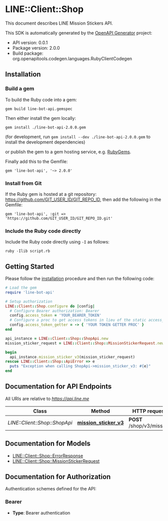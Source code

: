 # LINE::Client::Shop

This document describes LINE Mission Stickers API.

This SDK is automatically generated by the [OpenAPI Generator](https://openapi-generator.tech) project:

- API version: 0.0.1
- Package version: 2.0.0
- Build package: org.openapitools.codegen.languages.RubyClientCodegen

## Installation

### Build a gem

To build the Ruby code into a gem:

```shell
gem build line-bot-api.gemspec
```

Then either install the gem locally:

```shell
gem install ./line-bot-api-2.0.0.gem
```

(for development, run `gem install --dev ./line-bot-api-2.0.0.gem` to install the development dependencies)

or publish the gem to a gem hosting service, e.g. [RubyGems](https://rubygems.org/).

Finally add this to the Gemfile:

    gem 'line-bot-api', '~> 2.0.0'

### Install from Git

If the Ruby gem is hosted at a git repository: https://github.com/GIT_USER_ID/GIT_REPO_ID, then add the following in the Gemfile:

    gem 'line-bot-api', :git => 'https://github.com/GIT_USER_ID/GIT_REPO_ID.git'

### Include the Ruby code directly

Include the Ruby code directly using `-I` as follows:

```shell
ruby -Ilib script.rb
```

## Getting Started

Please follow the [installation](#installation) procedure and then run the following code:

```ruby
# Load the gem
require 'line-bot-api'

# Setup authorization
LINE::Client::Shop.configure do |config|
  # Configure Bearer authorization: Bearer
  config.access_token = 'YOUR_BEARER_TOKEN'
  # Configure a proc to get access tokens in lieu of the static access_token configuration
  config.access_token_getter = -> { 'YOUR TOKEN GETTER PROC' } 
end

api_instance = LINE::Client::Shop::ShopApi.new
mission_sticker_request = LINE::Client::Shop::MissionStickerRequest.new({to: 'to_example', product_id: 'product_id_example', product_type: 'STICKER', send_present_message: false}) # MissionStickerRequest | 

begin
  api_instance.mission_sticker_v3(mission_sticker_request)
rescue LINE::Client::Shop::ApiError => e
  puts "Exception when calling ShopApi->mission_sticker_v3: #{e}"
end

```

## Documentation for API Endpoints

All URIs are relative to *https://api.line.me*

Class | Method | HTTP request | Description
------------ | ------------- | ------------- | -------------
*LINE::Client::Shop::ShopApi* | [**mission_sticker_v3**](docs/ShopApi.md#mission_sticker_v3) | **POST** /shop/v3/mission | 


## Documentation for Models

 - [LINE::Client::Shop::ErrorResponse](docs/ErrorResponse.md)
 - [LINE::Client::Shop::MissionStickerRequest](docs/MissionStickerRequest.md)


## Documentation for Authorization


Authentication schemes defined for the API:
### Bearer

- **Type**: Bearer authentication

